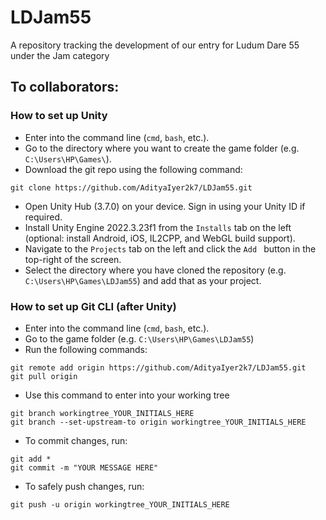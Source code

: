# LDJam55
A repository tracking the development of our entry for Ludum Dare 55 under the Jam category

## To collaborators:
### How to set up Unity
- Enter into the command line (`cmd`, `bash`, etc.).
- Go to the directory where you want to create the game folder (e.g. `C:\Users\HP\Games\`).
- Download the git repo using the following command:

```
git clone https://github.com/AdityaIyer2k7/LDJam55.git
```

- Open Unity Hub (3.7.0) on your device. Sign in using your Unity ID if required.
- Install Unity Engine 2022.3.23f1 from the `Installs` tab on the left (optional: install Android, iOS, IL2CPP, and WebGL build support).
- Navigate to the `Projects` tab on the left and click the `Add ` button in the top-right of the screen.
- Select the directory where you have cloned the repository (e.g. `C:\Users\HP\Games\LDJam55`) and add that as your project.

### How to set up Git CLI (after Unity)
- Enter into the command line (`cmd`, `bash`, etc.).
- Go to the game folder (e.g. `C:\Users\HP\Games\LDJam55`)
- Run the following commands:

```
git remote add origin https://github.com/AdityaIyer2k7/LDJam55.git
git pull origin
```

- Use this command to enter into your working tree

```
git branch workingtree_YOUR_INITIALS_HERE
git branch --set-upstream-to origin workingtree_YOUR_INITIALS_HERE
```

- To commit changes, run:

```
git add *
git commit -m "YOUR MESSAGE HERE"
```

- To safely push changes, run:

```
git push -u origin workingtree_YOUR_INITIALS_HERE
```
